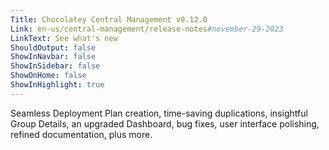 ```yaml
---
Title: Chocolatey Central Management v0.12.0
Link: en-us/central-management/release-notes#november-29-2023
LinkText: See what's new
ShouldOutput: false
ShowInNavbar: false
ShowInSidebar: false
ShowOnHome: false
ShowInHighlight: true
---
```


Seamless Deployment Plan creation, time-saving duplications, insightful Group Details, an upgraded Dashboard, bug fixes, user interface polishing, refined documentation, plus more.

